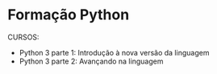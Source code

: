 # Formação Python

CURSOS:
* Python 3 parte 1: Introdução à nova versão da linguagem
* Python 3 parte 2: Avançando na linguagem
